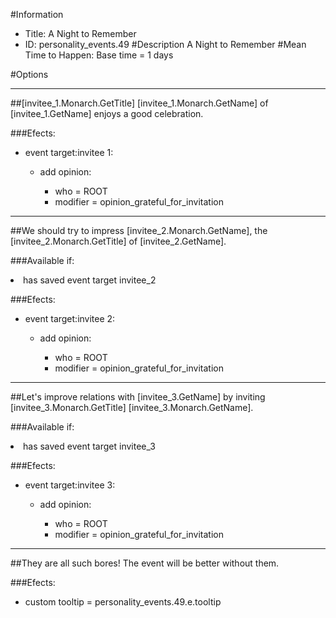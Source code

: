 #Information
 - Title: A Night to Remember
 - ID: personality_events.49
#Description
A Night to Remember
#Mean Time to Happen:
Base time = 1 days

#Options

___
##[invitee_1.Monarch.GetTitle] [invitee_1.Monarch.GetName] of [invitee_1.GetName] enjoys a good celebration.

###Efects:<ul><li>event target:invitee 1:</li><ul><li>add opinion:</li><ul><li>who = ROOT</li><li>modifier = opinion_grateful_for_invitation</li></ul></ul></ul>

___
##We should try to impress [invitee_2.Monarch.GetName], the [invitee_2.Monarch.GetTitle] of [invitee_2.GetName].

###Available if:
<li>has saved event target invitee_2</li>

###Efects:<ul><li>event target:invitee 2:</li><ul><li>add opinion:</li><ul><li>who = ROOT</li><li>modifier = opinion_grateful_for_invitation</li></ul></ul></ul>

___
##Let's improve relations with [invitee_3.GetName] by inviting [invitee_3.Monarch.GetTitle] [invitee_3.Monarch.GetName].

###Available if:
<li>has saved event target invitee_3</li>

###Efects:<ul><li>event target:invitee 3:</li><ul><li>add opinion:</li><ul><li>who = ROOT</li><li>modifier = opinion_grateful_for_invitation</li></ul></ul></ul>

___
##They are all such bores! The event will be better without them.

###Efects:<ul><li>custom tooltip = personality_events.49.e.tooltip</li></ul>
